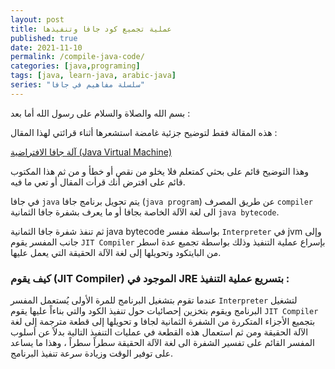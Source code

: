 ```yaml
---
layout: post
title: عملية تجميع كود جافا وتنفيذها
published: true
date: 2021-11-10
permalink: /compile-java-code/
categories: [java,programing]
tags: [java, learn-java, arabic-java]
series: "سلسلة مفاهيم في جافا"
---
```


بسم الله والصلاة والسلام على رسول الله أما بعد :

هذه المقالة فقط لتوضيح جزئية غامضة استشعرها أثناء قرائتي لهذا المقال :

[آلة جافا الافتراضية (Java Virtual Machine)](https://academy.hsoub.com/programming/java/%D8%A2%D9%84%D8%A9-%D8%AC%D8%A7%D9%81%D8%A7-%D8%A7%D9%84%D8%A7%D9%81%D8%AA%D8%B1%D8%A7%D8%B6%D9%8A%D8%A9-java-virtual-machine-r964/)

وهذا التوضيح قائم على بحثي كمتعلم فلا يخلو من نقص أو خطأ و من ثم هذا المكتوب قائم على افترض أنك قرأت المقال أو تعي ما فيه.

في جافا `java` يتم تحويل برنامج جافا (`java program`) عن طريق المصرف `compiler` الى لغة الآلة الخاصة بجافا أو ما يعرف بشفرة جافا الثمانية `java bytecode`.

ثم تنفذ شفرة جافا الثمانية java bytecode بواسطة مفسر `Interpreter` في jvm وإلى جانب المفسر يقوم `JIT Compiler`  بإسراع عملية التنفيذ وذلك بواسطة تجميع عدة اسطر من البايتكود وتحويلها إلى لغة الآلة الحقيقة التي يعمل عليها. 

### كيف يقوم (JIT Compiler) الموجود في JRE بتسريع عملية التنفيذ :

عندما تقوم بتشغيل البرنامج للمرة الأولى يُستعمل المفسر `Interpreter` لتشغيل البرنامج ويقوم بتخزين إحصائيات حول تنفيذ الكود والتي بناءاً عليها يقوم `JIT Compiler`  بتجميع الأجزاء المتكررة من الشفرة الثمانية لجافا و تحويلها إلى قطعة مترجمة إلى لغة الآلة الحقيقة ومن ثم  استعمال هذه القطعة في عمليات التنفيذ التالية بدلاً عن أسلوب المفسر القائم على تفسير الشفرة الى لغة الآلة الحقيقة سطراً سطراً ، وهذا ما يساعد على توفير الوقت وزيادة سرعة تنفيذ البرنامج.
